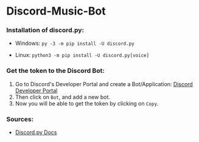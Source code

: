 # Discord-Music-Bot

### Installation of discord.py:
* Windows:
    `py -3 -m pip install -U discord.py`

* Linux:
    `python3 -m pip install -U discord.py[voice]`



### Get the token to the Discord Bot:
1. Go to Discord's Developer Portal and create a Bot/Application: [Discord Developer Portal](https://discordapp.com/developers/applications/)
2. Then click on `Bot`, and add a new bot.
3. Now you will be able to get the token by clicking on `Copy`.


### Sources:
* [Discord.py Docs](https://discordpy.readthedocs.io/en/latest/intro.html)
